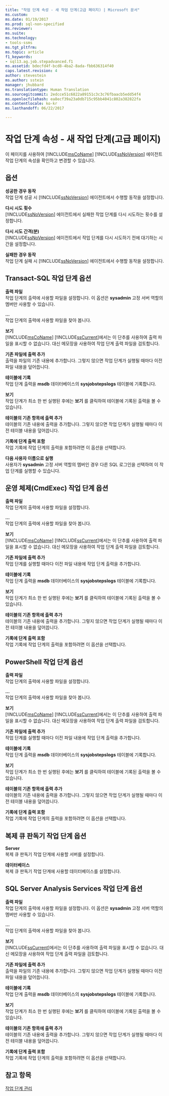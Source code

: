 ```yaml
---
title: "작업 단계 속성 - 새 작업 단계(고급 페이지) | Microsoft 문서"
ms.custom: 
ms.date: 01/19/2017
ms.prod: sql-non-specified
ms.reviewer: 
ms.suite: 
ms.technology:
- tools-ssms
ms.tgt_pltfrm: 
ms.topic: article
f1_keywords:
- sql13.ag.job.stepadvanced.f1
ms.assetid: bdecfd4f-bcd8-4ba2-8ada-fbb636314f40
caps.latest.revision: 4
author: stevestein
ms.author: sstein
manager: jhubbard
ms.translationtype: Human Translation
ms.sourcegitcommit: 2edcce51c6822a89151c3c3c76fbaacb5edd54f4
ms.openlocfilehash: ea8ecf39a23a0db715c95bb4041c802a382822fa
ms.contentlocale: ko-kr
ms.lasthandoff: 06/22/2017

---
```

# <a name="job-step-properties---new-job-step-advanced-page"></a>작업 단계 속성 - 새 작업 단계(고급 페이지)
이 페이지를 사용하여 [!INCLUDE[msCoName](../../includes/msconame_md.md)] [!INCLUDE[ssNoVersion](../../includes/ssnoversion_md.md)] 에이전트 작업 단계의 속성을 확인하고 변경할 수 있습니다.  
  
## <a name="options"></a>옵션  
**성공한 경우 동작**  
작업 단계 성공 시 [!INCLUDE[ssNoVersion](../../includes/ssnoversion_md.md)] 에이전트에서 수행할 동작을 설정합니다.  
  
**다시 시도 횟수**  
[!INCLUDE[ssNoVersion](../../includes/ssnoversion_md.md)] 에이전트에서 실패한 작업 단계를 다시 시도하는 횟수를 설정합니다.  
  
**다시 시도 간격(분)**  
[!INCLUDE[ssNoVersion](../../includes/ssnoversion_md.md)] 에이전트에서 작업 단계를 다시 시도하기 전에 대기하는 시간을 설정합니다.  
  
**실패한 경우 동작**  
작업 단계 실패 시 [!INCLUDE[ssNoVersion](../../includes/ssnoversion_md.md)] 에이전트에서 수행할 동작을 설정합니다.  
  
## <a name="options-for-transact-sql-job-steps"></a>Transact-SQL 작업 단계 옵션  
**출력 파일**  
작업 단계의 출력에 사용할 파일을 설정합니다. 이 옵션은 **sysadmin** 고정 서버 역할의 멤버만 사용할 수 있습니다.  
  
**...**  
작업 단계의 출력에 사용할 파일을 찾아 봅니다.  
  
**보기**  
[!INCLUDE[msCoName](../../includes/msconame_md.md)] [!INCLUDE[ssCurrent](../../includes/sscurrent_md.md)]에서는 이 단추를 사용하여 출력 파일을 표시할 수 없습니다. 대신 메모장을 사용하여 작업 단계 출력 파일을 검토합니다.  
  
**기존 파일에 출력 추가**  
출력을 파일의 기존 내용에 추가합니다. 그렇지 않으면 작업 단계가 실행될 때마다 이전 파일 내용을 덮어씁니다.  
  
**테이블에 기록**  
작업 단계 출력을 **msdb** 데이터베이스의 **sysjobstepslogs** 테이블에 기록합니다.  
  
**보기**  
작업 단계가 최소 한 번 실행된 후에는 **보기** 를 클릭하여 테이블에 기록된 출력을 볼 수 있습니다.  
  
**테이블의 기존 항목에 출력 추가**  
테이블의 기존 내용에 출력을 추가합니다. 그렇지 않으면 작업 단계가 실행될 때마다 이전 테이블 내용을 덮어씁니다.  
  
**기록에 단계 출력 포함**  
작업 기록에 작업 단계의 출력을 포함하려면 이 옵션을 선택합니다.  
  
**다음 사용자 이름으로 실행**  
사용자가 **sysadmin** 고정 서버 역할의 멤버인 경우 다른 SQL 로그인을 선택하여 이 작업 단계를 실행할 수 있습니다.  
  
## <a name="options-for-operating-system-cmdexec-job-steps"></a>운영 체제(CmdExec) 작업 단계 옵션  
**출력 파일**  
작업 단계의 출력에 사용할 파일을 설정합니다.  
  
**...**  
작업 단계의 출력에 사용할 파일을 찾아 봅니다.  
  
**보기**  
[!INCLUDE[msCoName](../../includes/msconame_md.md)] [!INCLUDE[ssCurrent](../../includes/sscurrent_md.md)]에서는 이 단추를 사용하여 출력 파일을 표시할 수 없습니다. 대신 메모장을 사용하여 작업 단계 출력 파일을 검토합니다.  
  
**기존 파일에 출력 추가**  
작업 단계를 실행할 때마다 이전 파일 내용에 작업 단계 출력을 추가합니다.  
  
**테이블에 기록**  
작업 단계 출력을 **msdb** 데이터베이스의 **sysjobstepslogs** 테이블에 기록합니다.  
  
**보기**  
작업 단계가 최소 한 번 실행된 후에는 **보기** 를 클릭하여 테이블에 기록된 출력을 볼 수 있습니다.  
  
**테이블의 기존 항목에 출력 추가**  
테이블의 기존 내용에 출력을 추가합니다. 그렇지 않으면 작업 단계가 실행될 때마다 이전 테이블 내용을 덮어씁니다.  
  
**기록에 단계 출력 포함**  
작업 기록에 작업 단계의 출력을 포함하려면 이 옵션을 선택합니다.  
  
## <a name="options-for-powershell-job-steps"></a>PowerShell 작업 단계 옵션  
**출력 파일**  
작업 단계의 출력에 사용할 파일을 설정합니다.  
  
**...**  
작업 단계의 출력에 사용할 파일을 찾아 봅니다.  
  
**보기**  
[!INCLUDE[msCoName](../../includes/msconame_md.md)] [!INCLUDE[ssCurrent](../../includes/sscurrent_md.md)]에서는 이 단추를 사용하여 출력 파일을 표시할 수 없습니다. 대신 메모장을 사용하여 작업 단계 출력 파일을 검토합니다.  
  
**기존 파일에 출력 추가**  
작업 단계를 실행할 때마다 이전 파일 내용에 작업 단계 출력을 추가합니다.  
  
**테이블에 기록**  
작업 단계 출력을 **msdb** 데이터베이스의 **sysjobstepslogs** 테이블에 기록합니다.  
  
**보기**  
작업 단계가 최소 한 번 실행된 후에는 **보기** 를 클릭하여 테이블에 기록된 출력을 볼 수 있습니다.  
  
**테이블의 기존 항목에 출력 추가**  
테이블의 기존 내용에 출력을 추가합니다. 그렇지 않으면 작업 단계가 실행될 때마다 이전 테이블 내용을 덮어씁니다.  
  
**기록에 단계 출력 포함**  
작업 기록에 작업 단계의 출력을 포함하려면 이 옵션을 선택합니다.  
  
## <a name="options-for-replication-queue-reader-job-steps"></a>복제 큐 판독기 작업 단계 옵션  
**Server**  
복제 큐 판독기 작업 단계에 사용할 서버를 설정합니다.  
  
**데이터베이스**  
복제 큐 판독기 작업 단계에 사용할 데이터베이스를 설정합니다.  
  
## <a name="options-for-sql-server-analysis-services-job-steps"></a>SQL Server Analysis Services 작업 단계 옵션  
**출력 파일**  
작업 단계의 출력에 사용할 파일을 설정합니다. 이 옵션은 **sysadmin** 고정 서버 역할의 멤버만 사용할 수 있습니다.  
  
**...**  
작업 단계의 출력에 사용할 파일을 찾아 봅니다.  
  
**보기**  
[!INCLUDE[ssCurrent](../../includes/sscurrent_md.md)]에서는 이 단추를 사용하여 출력 파일을 표시할 수 없습니다. 대신 메모장을 사용하여 작업 단계 출력 파일을 검토합니다.  
  
**기존 파일에 출력 추가**  
출력을 파일의 기존 내용에 추가합니다. 그렇지 않으면 작업 단계가 실행될 때마다 이전 파일 내용을 덮어씁니다.  
  
**테이블에 기록**  
작업 단계 출력을 **msdb** 데이터베이스의 **sysjobstepslogs** 테이블에 기록합니다.  
  
**보기**  
작업 단계가 최소 한 번 실행된 후에는 **보기** 를 클릭하여 테이블에 기록된 출력을 볼 수 있습니다.  
  
**테이블의 기존 항목에 출력 추가**  
테이블의 기존 내용에 출력을 추가합니다. 그렇지 않으면 작업 단계가 실행될 때마다 이전 테이블 내용을 덮어씁니다.  
  
**기록에 단계 출력 포함**  
작업 기록에 작업 단계의 출력을 포함하려면 이 옵션을 선택합니다.  
  
## <a name="see-also"></a>참고 항목  
[작업 단계 관리](../../ssms/agent/manage-job-steps.md)  
  

